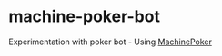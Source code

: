# machine-poker-bot
Experimentation with poker bot - Using [MachinePoker](https://github.com/mdp/MachinePoker)

